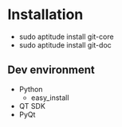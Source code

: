 Installation
============
* sudo aptitude install git-core
* sudo aptitude install git-doc

Dev environment
---------------
* Python
    * easy\_install
* QT SDK
* PyQt
